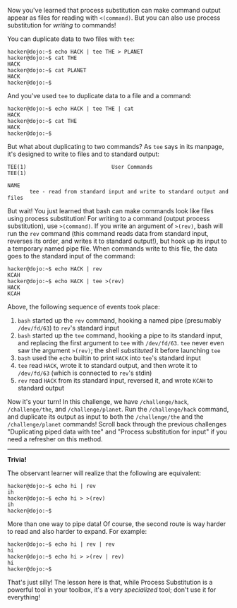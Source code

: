 Now you've learned that process substitution can make command output appear as files for reading with `<(command)`.
But you can also use process substitution for _writing_ to commands!

You can duplicate data to two files with `tee`:

```console
hacker@dojo:~$ echo HACK | tee THE > PLANET
hacker@dojo:~$ cat THE
HACK
hacker@dojo:~$ cat PLANET
HACK
hacker@dojo:~$
```

And you've used `tee` to duplicate data to a file and a command:

```console
hacker@dojo:~$ echo HACK | tee THE | cat
HACK
hacker@dojo:~$ cat THE
HACK
hacker@dojo:~$
```

But what about duplicating to two commands?
As `tee` says in its manpage, it's designed to write to files and to standard output:

```text
TEE(1)                           User Commands                          TEE(1)

NAME
       tee - read from standard input and write to standard output and files
```

But wait! You just learned that bash can make commands look like files using process substitution!
For writing to a command (output process substitution), use `>(command)`.
If you write an argument of `>(rev)`, bash will run the `rev` command (this command reads data from standard input, reverses its order, and writes it to standard output!), but hook up its input to a temporary named pipe file.
When commands write to this file, the data goes to the standard input of the command:

```console
hacker@dojo:~$ echo HACK | rev
KCAH
hacker@dojo:~$ echo HACK | tee >(rev)
HACK
KCAH
```

Above, the following sequence of events took place:

1. `bash` started up the `rev` command, hooking a named pipe (presumably `/dev/fd/63`) to `rev`'s standard input
2. `bash` started up the `tee` command, hooking a pipe to its standard input, and replacing the first argument to `tee` with `/dev/fd/63`. `tee` never even saw the argument `>(rev)`; the shell _substituted_ it before launching `tee`
3. `bash` used the `echo` builtin to print `HACK` into `tee`'s standard input
4. `tee` read `HACK`, wrote it to standard output, and then wrote it to `/dev/fd/63` (which is connected to `rev`'s stdin)
5. `rev` read `HACK` from its standard input, reversed it, and wrote `KCAH` to standard output

Now it's your turn!
In this challenge, we have `/challenge/hack`, `/challenge/the`, and `/challenge/planet`.
Run the `/challenge/hack` command, and duplicate its output as input to both the `/challenge/the` and the `/challenge/planet` commands!
Scroll back through the previous challenges "Duplicating piped data with tee" and "Process substitution for input" if you need a refresher on this method.

----
**Trivia!**

The observant learner will realize that the following are equivalent:

```console
hacker@dojo:~$ echo hi | rev
ih
hacker@dojo:~$ echo hi > >(rev)
ih
hacker@dojo:~$
```

More than one way to pipe data!
Of course, the second route is way harder to read and also harder to expand.
For example:

```console
hacker@dojo:~$ echo hi | rev | rev
hi
hacker@dojo:~$ echo hi > >(rev | rev)
hi
hacker@dojo:~$
```

That's just silly!
The lesson here is that, while Process Substitution is a powerful tool in your toolbox, it's a very _specialized_ tool; don't use it for everything!

